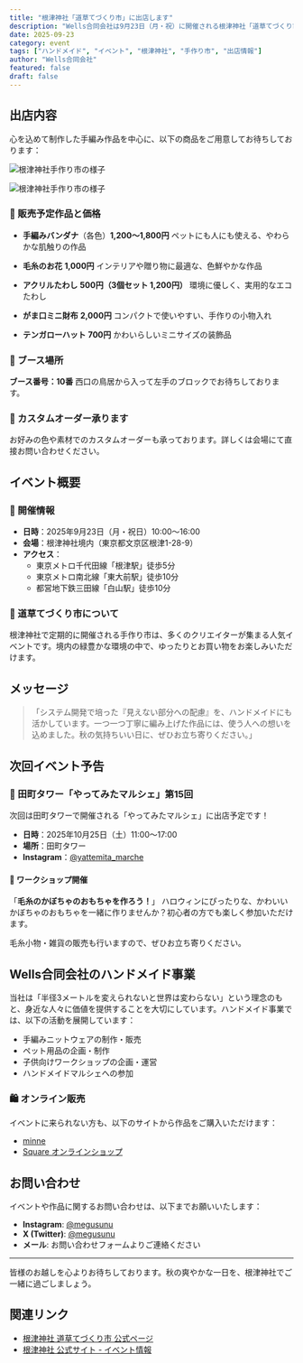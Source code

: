 ```yaml
---
title: "根津神社「道草てづくり市」に出店します"
description: "Wells合同会社は9月23日（月・祝）に開催される根津神社「道草てづくり市」に出店いたします。手編み作品を中心に、心を込めて制作した作品を展示・販売予定です。"
date: 2025-09-23
category: event
tags: ["ハンドメイド", "イベント", "根津神社", "手作り市", "出店情報"]
author: "Wells合同会社"
featured: false
draft: false
---
```


## 出店内容

心を込めて制作した手編み作品を中心に、以下の商品をご用意してお待ちしております：

<div class="image-grid">

![根津神社手作り市の様子](/images/events/nedu-market/booth-2.jpg)

![根津神社手作り市の様子](/images/events/nedu-market/booth-1.png)

</div>

### 🧶 販売予定作品と価格

- **手編みバンダナ**（各色）**1,200〜1,800円**
  ペットにも人にも使える、やわらかな肌触りの作品

- **毛糸のお花** **1,000円**
  インテリアや贈り物に最適な、色鮮やかな作品

- **アクリルたわし** **500円（3個セット 1,200円）**
  環境に優しく、実用的なエコたわし

- **がま口ミニ財布** **2,000円**
  コンパクトで使いやすい、手作りの小物入れ

- **テンガローハット** **700円**
  かわいらしいミニサイズの装飾品

### 📍 ブース場所
**ブース番号：10番**
西口の鳥居から入って左手のブロックでお待ちしております。

### 🎨 カスタムオーダー承ります
お好みの色や素材でのカスタムオーダーも承っております。詳しくは会場にて直接お問い合わせください。

## イベント概要

### 📍 開催情報
- **日時**：2025年9月23日（月・祝日）10:00〜16:00
- **会場**：根津神社境内（東京都文京区根津1-28-9）
- **アクセス**：
  - 東京メトロ千代田線「根津駅」徒歩5分
  - 東京メトロ南北線「東大前駅」徒歩10分
  - 都営地下鉄三田線「白山駅」徒歩10分

### 🌸 道草てづくり市について
根津神社で定期的に開催される手作り市は、多くのクリエイターが集まる人気イベントです。境内の緑豊かな環境の中で、ゆったりとお買い物をお楽しみいただけます。

## メッセージ

> 「システム開発で培った『見えない部分への配慮』を、ハンドメイドにも活かしています。一つ一つ丁寧に編み上げた作品には、使う人への想いを込めました。秋の気持ちいい日に、ぜひお立ち寄りください。」

## 次回イベント予告

### 🎃 田町タワー「やってみたマルシェ」第15回

次回は田町タワーで開催される「やってみたマルシェ」に出店予定です！

- **日時**：2025年10月25日（土）11:00〜17:00
- **場所**：田町タワー
- **Instagram**：[@yattemita_marche](https://www.instagram.com/yattemita_marche/)

#### 🧶 ワークショップ開催
「**毛糸のかぼちゃのおもちゃを作ろう！**」
ハロウィンにぴったりな、かわいいかぼちゃのおもちゃを一緒に作りませんか？初心者の方でも楽しく参加いただけます。

毛糸小物・雑貨の販売も行いますので、ぜひお立ち寄りください。

## Wells合同会社のハンドメイド事業

当社は「半径3メートルを変えられないと世界は変わらない」という理念のもと、身近な人々に価値を提供することを大切にしています。ハンドメイド事業では、以下の活動を展開しています：

- 手編みニットウェアの制作・販売
- ペット用品の企画・制作
- 子供向けワークショップの企画・運営
- ハンドメイドマルシェへの参加

### 🛍️ オンライン販売
イベントに来られない方も、以下のサイトから作品をご購入いただけます：
- [minne](https://minne.com/@megusunu0120)
- [Square オンラインショップ](https://megusunulab.square.site/)

## お問い合わせ

イベントや作品に関するお問い合わせは、以下までお願いいたします：

- **Instagram**: [@megusunu](https://www.instagram.com/megusunu/)
- **X (Twitter)**: [@megusunu](https://x.com/megusunu)
- **メール**: お問い合わせフォームよりご連絡ください

---

皆様のお越しを心よりお待ちしております。秋の爽やかな一日を、根津神社でご一緒に過ごしましょう。

## 関連リンク

- [根津神社 道草てづくり市 公式ページ](https://nedu20250923.peatix.com/)
- [根津神社 公式サイト - イベント情報](https://nedujinja.or.jp/saiten-2/)
